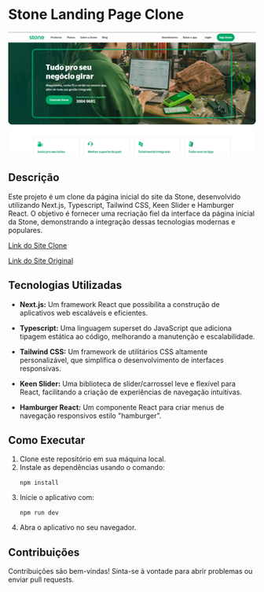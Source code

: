 # Stone Landing Page Clone

![preview](./preview.png)

## Descrição

Este projeto é um clone da página inicial do site da Stone, desenvolvido utilizando Next.js, Typescript, Tailwind CSS, Keen Slider e Hamburger React. O objetivo é fornecer uma recriação fiel da interface da página inicial da Stone, demonstrando a integração dessas tecnologias modernas e populares.

[Link do Site Clone](https://stone-landing-page-kappa.vercel.app)

[Link do Site Original](stone.com.br)

## Tecnologias Utilizadas

- **Next.js:** Um framework React que possibilita a construção de aplicativos web escaláveis e eficientes.

- **Typescript:** Uma linguagem superset do JavaScript que adiciona tipagem estática ao código, melhorando a manutenção e escalabilidade.

- **Tailwind CSS:** Um framework de utilitários CSS altamente personalizável, que simplifica o desenvolvimento de interfaces responsivas.

- **Keen Slider:** Uma biblioteca de slider/carrossel leve e flexível para React, facilitando a criação de experiências de navegação intuitivas.

- **Hamburger React:** Um componente React para criar menus de navegação responsivos estilo "hamburger".

## Como Executar

1. Clone este repositório em sua máquina local.
2. Instale as dependências usando o comando:
   ```
   npm install
   ```
3. Inicie o aplicativo com:
   ```
   npm run dev
   ```
4. Abra o aplicativo no seu navegador.

## Contribuições

Contribuições são bem-vindas! Sinta-se à vontade para abrir problemas ou enviar pull requests.
